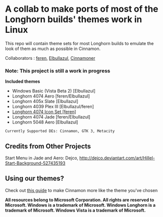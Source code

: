# A collab to make ports of most of the Longhorn builds' themes work in Linux #
This repo will contain theme sets for most Longhorn builds to emulate the look of them as much as possible in Cinnamon.

Collaborators : [feren](https://github.com/feren), [Elbullazul](https://github.com/Elbullazul), [Cinnamoner](https://github.com/cinnamoner)

### Note: This project is still a work in progress ###

**Included themes**
- Windows Basic (Vista Beta 2) [Elbullazul]
- Longhorn 4074 Aero [feren/Elbullazul]
- Longhorn 405x Slate [Elbullazul]
- Longhorn 4039 Plex III [Elbullazul/feren]
- [Longhorn 4074 Icon Set [feren]](https://github.com/Elbullazul/Longhorn-Collaboration/tree/icons)
- Longhorn 4074 Jade [feren/Elbullazul]
- Longhorn 5048 Aero [Elbullazul]

`Currently Supported DEs: Cinnamon, GTK 3, Metacity`

## Credits from Other Projects ##
Start Menu in Jade and Aero: Dejco, http://dejco.deviantart.com/art/Hillel-Start-Background-527435193

## Using our themes? ##
Check out [this guide](https://github.com/Elbullazul/Longhorn-Collaboration/blob/master/Tips%20for%20themes.md) to make Cinnamon more like the theme you've chosen

**All resources belong to Microsoft Corporation. All rights are reserved to Microsoft. Windows is a trademark of Microsoft. Windows Longhorn is a trademark of Microsoft. Windows Vista is a trademark of Microsoft.**
